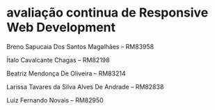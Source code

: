 # avaliação continua de Responsive Web Development

Breno Sapucaia Dos Santos Magalhães – RM83958

Ítalo Cavalcante Chagas – RM82198

Beatriz Mendonça De Oliveira – RM83214

Larissa Tavares da Silva Alves De Andrade – RM82838

Luiz Fernando Novais – RM82950
